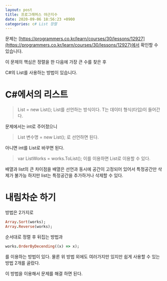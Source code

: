 ```yaml
---
layout: post
title: 프로그래머스 야근지수
date: 2020-09-06 18:56:23 +0900
categories: c# List 정렬
---
```


문제는 [https://programmers.co.kr/learn/courses/30/lessons/12927](https://programmers.co.kr/learn/courses/30/lessons/12927)에서 확인할 수 있습니다.

이 문제의 핵심은 정렬을 한 다음에 가장 큰 수를 찾은 후 

C#의 List를 사용하는 방법이 있습니다.


# C#에서의 리스트

>List<T> = new List<T>();
List를 선언하는 방식이다. T는 데이터 형식(타입)이 들어간다.

문제에서는 int로 주어졌으니 
>List<int> 변수명 = new List<int>();
로 선언하면 된다.

아니면 int를 List로 바꾸면 된다.
>var ListWorks = works.ToList();
이를 이용하면 List로 이용할 수 있다.

배열과 list의 큰 차이점을 배열은 선언과 동시에 공간이 고정되어 있어서 특정공간만 삭제가 불가능 하지만
list는 특정공간을 추가하거나 삭제할 수 있다.

# 내림차순 하기

방법은 2가지로 

```ruby
Array.Sort(works);
Array.Reverse(works);
```
순서대로 정렬 후 뒤집는 방법과

```ruby
works.OrderByDecending((x) => x);
```
를 이용하는 방법이 있다. 물론 위 방법 외에도 여러가지만 있지만 쉽게 사용할 수 있는 방법 2개를 골랐다.

이 방법을 이용해서 문제를 해결 하면 된다.